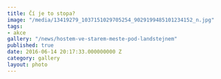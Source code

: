 ```yaml
---
title: Čí je to stopa?
image: "/media/13419279_1037151029705254_9029199485101234152_n.jpg"
tags:
- akce
gallery: "/news/hostem-ve-starem-meste-pod-landstejnem"
published: true
date: 2016-06-14 20:17:33.000000000 Z
category: gallery
layout: photo
---
```

